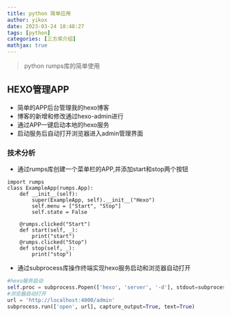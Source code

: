 ```yaml
---
title: python 简单应用
author: yikox
date: 2023-03-24 18:48:27
tags: [python]
categories: [三方库介绍]
mathjax: true
---
```

> python rumps库的简单使用
<!--more-->

## HEXO管理APP
- 简单的APP后台管理我的hexo博客
- 博客的新增和修改通过hexo-admin进行
- 通过APP一键启动本地的hexo服务
- 启动服务后自动打开浏览器进入admin管理界面

### 技术分析
- 通过rumps库创建一个菜单栏的APP,并添加start和stop两个按钮

```
import rumps
class ExampleApp(rumps.App):
    def __init__(self):
        super(ExampleApp, self).__init__("Hexo")
        self.menu = ["Start", "Stop"]
        self.state = False

    @rumps.clicked("Start")
    def start(self, _):
 		print("start")
    @rumps.clicked("Stop")
    def stop(self, _):
		print("stop")
```
- 通过subprocess库操作终端实现hexo服务启动和浏览器自动打开

```python
#hexo服务启动
self.proc = subprocess.Popen(['hexo', 'server', '-d'], stdout=subprocess.PIPE, stderr=subprocess.PIPE)
#浏览器自动打开
url = 'http://localhost:4000/admin'
subprocess.run(['open', url], capture_output=True, text=True)
```